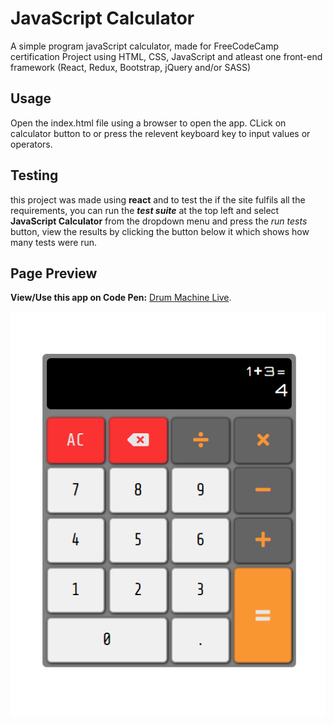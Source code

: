 # JavaScript Calculator
 A simple program javaScript calculator, made for FreeCodeCamp certification Project using HTML, CSS, JavaScript and atleast one front-end framework (React, Redux,  Bootstrap, jQuery and/or SASS)

## Usage
 Open the index.html file using a browser to open the app.
 CLick on calculator button to or press the relevent keyboard key to input values or operators.

## Testing
 this project was made using **react** and to test the if the site fulfils all the requirements, you can run the ***test suite*** at the top left and select **JavaScript Calculator** from the dropdown menu and press the *run tests* button, view the results by clicking the button below it which shows how many tests were run.

## Page Preview
 **View/Use this app on Code Pen:** [Drum Machine Live](https://codepen.io/PHULUSO-SINGO/full/gbYoeqd).

 ![Image Preview](Preview.png)